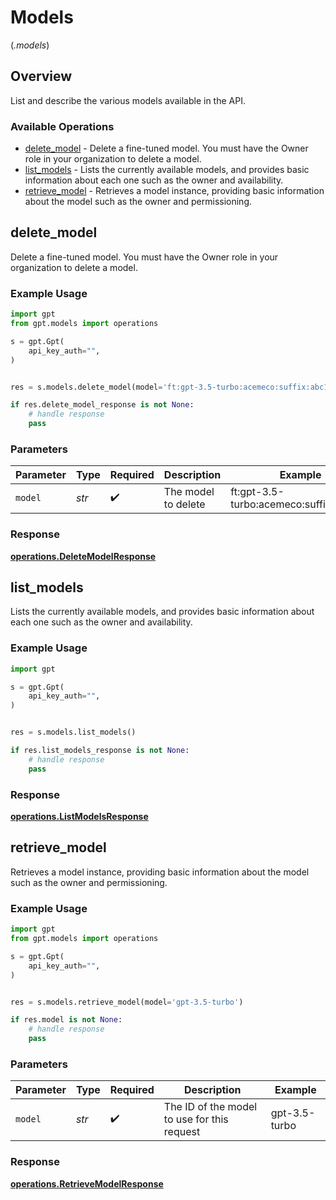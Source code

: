 # Models
(*.models*)

## Overview

List and describe the various models available in the API.

### Available Operations

* [delete_model](#delete_model) - Delete a fine-tuned model. You must have the Owner role in your organization to delete a model.
* [list_models](#list_models) - Lists the currently available models, and provides basic information about each one such as the owner and availability.
* [retrieve_model](#retrieve_model) - Retrieves a model instance, providing basic information about the model such as the owner and permissioning.

## delete_model

Delete a fine-tuned model. You must have the Owner role in your organization to delete a model.

### Example Usage

```python
import gpt
from gpt.models import operations

s = gpt.Gpt(
    api_key_auth="",
)


res = s.models.delete_model(model='ft:gpt-3.5-turbo:acemeco:suffix:abc123')

if res.delete_model_response is not None:
    # handle response
    pass
```

### Parameters

| Parameter                              | Type                                   | Required                               | Description                            | Example                                |
| -------------------------------------- | -------------------------------------- | -------------------------------------- | -------------------------------------- | -------------------------------------- |
| `model`                                | *str*                                  | :heavy_check_mark:                     | The model to delete                    | ft:gpt-3.5-turbo:acemeco:suffix:abc123 |


### Response

**[operations.DeleteModelResponse](../../models/operations/deletemodelresponse.md)**


## list_models

Lists the currently available models, and provides basic information about each one such as the owner and availability.

### Example Usage

```python
import gpt

s = gpt.Gpt(
    api_key_auth="",
)


res = s.models.list_models()

if res.list_models_response is not None:
    # handle response
    pass
```


### Response

**[operations.ListModelsResponse](../../models/operations/listmodelsresponse.md)**


## retrieve_model

Retrieves a model instance, providing basic information about the model such as the owner and permissioning.

### Example Usage

```python
import gpt
from gpt.models import operations

s = gpt.Gpt(
    api_key_auth="",
)


res = s.models.retrieve_model(model='gpt-3.5-turbo')

if res.model is not None:
    # handle response
    pass
```

### Parameters

| Parameter                                   | Type                                        | Required                                    | Description                                 | Example                                     |
| ------------------------------------------- | ------------------------------------------- | ------------------------------------------- | ------------------------------------------- | ------------------------------------------- |
| `model`                                     | *str*                                       | :heavy_check_mark:                          | The ID of the model to use for this request | gpt-3.5-turbo                               |


### Response

**[operations.RetrieveModelResponse](../../models/operations/retrievemodelresponse.md)**


